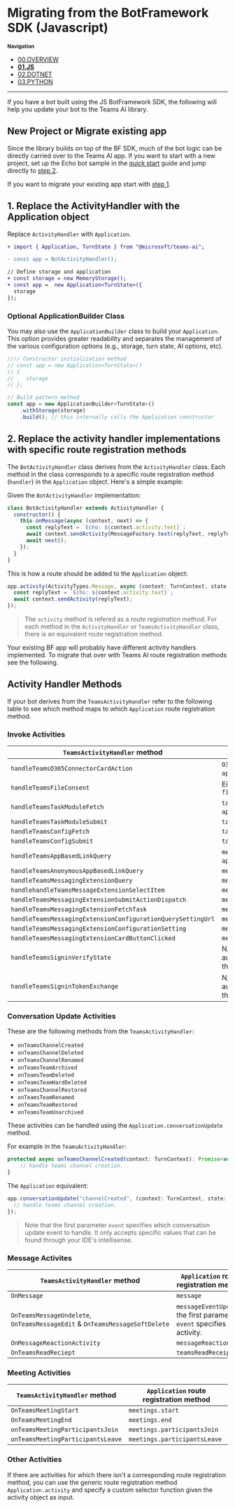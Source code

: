 # Migrating from the BotFramework SDK (Javascript)

<small>**Navigation**</small>

- [00.OVERVIEW](./README.md)
- [**01.JS**](./01.JS.md)
- [02.DOTNET](./02.DOTNET.md)
- [03.PYTHON](./03.PYTHON.md)

---

If you have a bot built using the JS BotFramework SDK, the following will help you update your bot to the Teams AI library.

## New Project or Migrate existing app

Since the library builds on top of the BF SDK, much of the bot logic can be directly carried over to the Teams AI app. If you want to start with a new project, set up the Echo bot sample in the [quick start](../.QUICKSTART.md) guide and jump directly to [step 2](#2-replace-the-activity-handler-implementations-with-specific-route-handlers).

If you want to migrate your existing app start with [step 1](#1-replace-the-activityhandler-with-the-application-object).

## 1. Replace the ActivityHandler with the Application object

Replace `ActivityHandler` with `Application`.

```diff
+ import { Application, TurnState } from "@microsoft/teams-ai";

- const app = BotActivityHandler();

// Define storage and application
+ const storage = new MemoryStorage();
+ const app =  new Application<TurnState>({
  storage
});
```

### Optional ApplicationBuilder Class

You may also use the `ApplicationBuilder` class to build your `Application`. This option provides greater readability and separates the management of the various configuration options (e.g., storage, turn state, AI options, etc).

```js
//// Constructor initialization method
// const app = new Application<TurnState>()
// {
//    storage
// };

// Build pattern method
const app = new ApplicationBuilder<TurnState>()
    .withStorage(storage)
    .build(); // this internally calls the Application constructor
```

## 2. Replace the activity handler implementations with specific route registration methods

The `BotActivityHandler` class derives from the `ActivityHandler` class. Each method in the class corresponds to a specific route registration method (`handler`) in the `Application` object. Here's a simple example:

Given the `BotActivityHandler` implementation:

```js
class BotActivityHandler extends ActivityHandler {
  constructor() {
    this.onMessage(async (context, next) => {
      const replyText = `Echo: ${context.activity.text}`;
      await context.sendActivity(MessageFactory.text(replyText, replyText));
      await next();
    });
  }
}
```

This is how a route should be added to the `Application` object:

```js
app.activity(ActivityTypes.Message, async (context: TurnContext, state: TurnState) => {
  const replyText = `Echo: ${context.activity.text}`;
  await context.sendActivity(replyText);
});
```

> The `activity` method is refered as a _route registration method_. For each method in the `ActivityHandler` or `TeamsActivityHandler` class, there is an equivalent route registration method.

Your existing BF app will probably have different activity handlers implemented. To migrate that over with Teams AI route registration methods see the following.

## Activity Handler Methods

If your bot derives from the `TeamsActivityHandler` refer to the following table to see which method maps to which `Application` route registration method.

### Invoke Activities

| `TeamsActivityHandler` method                               | `Application` route registration method                                                         |
| ----------------------------------------------------------- | ----------------------------------------------------------------------------------------------- |
| `handleTeamsO365ConnectorCardAction`                        | `O365ConnectorCardAction` (usage: `app.O365ConnectorCardAction(...)`)                           |
| `handleTeamsFileConsent`                                    | Either `fileConsentAccept` or `fileConsentDecline`                                              |
| `handleTeamsTaskModuleFetch`                                | `taskModules.fetch` (usage: `app.taskModules.Fetch(...)`)                                       |
| `handleTeamsTaskModuleSubmit`                               | `taskModules.submit`                                                                            |
| `handleTeamsConfigFetch`                                    | `taskModules.configFetch`                                                                       |
| `handleTeamsConfigSubmit`                                   | `taskModules.configSubmit`                                                                      |
| `handleTeamsAppBasedLinkQuery`                              | `messageExtensions.queryLink` (usage: `app.MessageExtensions.queryLink(...)`)                   |
| `handleTeamsAnonymousAppBasedLinkQuery`                     | `messageExtensions.anonymousQueryLink`                                                          |
| `handleTeamsMessagingExtensionQuery`                        | `messageExtensions.query`                                                                       |
| `handlehandleTeamsMessageExtensionSelectItem`               | `messageExtensions.selectItem`                                                                  |
| `handleTeamsMessagingExtensionSubmitActionDispatch`         | `messageExtensions.submitAction`                                                                |
| `handleTeamsMessagingExtensionFetchTask`                    | `messageExtensions.fetchTask`                                                                   |
| `handleTeamsMessagingExtensionConfigurationQuerySettingUrl` | `messageExtensions.queryUrlSetting`                                                             |
| `handleTeamsMessagingExtensionConfigurationSetting`         | `messageExtensions.configureSettings`                                                           |
| `handleTeamsMessagingExtensionCardButtonClicked`            | `messageExtensions.handleOnButtonClicked`                                                       |
| `handleTeamsSigninVerifyState`                              | N/A (you should use the built-in user authentication feature instead of handling this manually) |
| `handleTeamsSigninTokenExchange`                            | N/A (you should use the built-in user authentication feature instead of handling this manually) |

### Conversation Update Activities

These are the following methods from the `TeamsActivityHandler`:

- `onTeamsChannelCreated`
- `onTeamsChannelDeleted`
- `onTeamsChannelRenamed`
- `onTeamsTeamArchived`
- `onTeamsTeamDeleted`
- `onTeamsTeamHardDeleted`
- `onTeamsChannelRestored`
- `onTeamsTeamRenamed`
- `onTeamsTeamRestored`
- `onTeamsTeamUnarchived`

These activities can be handled using the `Application.conversationUpdate` method.

For example in the `TeamsActivityHandler`:

```js
protected async onTeamsChannelCreated(context: TurnContext): Promise<void> {
    // handle teams channel creation.
}
```

The `Application` equivalent:

```js
app.conversationUpdate("channelCreated", (context: TurnContext, state: TurnState) => {
  // handle teams channel creation.
});
```

> Note that the first parameter `event` specifies which conversation update event to handle. It only accepts specific values that can be found through your IDE's intellisense.

### Message Activites

| `TeamsActivityHandler` method                                               | `Application` route registration method                                    |
| --------------------------------------------------------------------------- | -------------------------------------------------------------------------- |
| `OnMessage`                                                                 | `message`                                                                  |
| `OnTeamsMessageUndelete`, `OnTeamsMessageEdit` & `OnTeamsMessageSoftDelete` | `messageEventUpdate` , the first parameter `event` specifies the activity. |
| `OnMessageReactionActivity`                                                 | `messageReactions`                                                         |
| `OnTeamsReadReciept`                                                        | `teamsReadReceipt`                                                         |

### Meeting Activities

| `TeamsActivityHandler` method     | `Application` route registration method |
| --------------------------------- | --------------------------------------- |
| `OnTeamsMeetingStart`             | `meetings.start`                        |
| `OnTeamsMeetingEnd`               | `meetings.end`                          |
| `onTeamsMeetingParticipantsJoin`  | `meetings.participantsJoin`             |
| `onTeamsMeetingParticipantsLeave` | `meetings.participantsLeave`            |

### Other Activities

If there are activities for which there isn't a corresponding route registration method, you can use the generic route registration method `Application.activity` and specify a custom selector function given the activity object as input.
